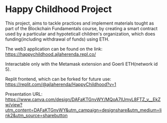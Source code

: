 # Happy Childhood Project
This project, aims to tackle practices and implement materials tought as part of the Blockchain Fundamentals course, by creating a smart contract used by a particular and hypoteticall children's organization, which does funding(including withdrawal of funds) using ETH.

The web3 application can be found on the link: https://happychildhood.ajlaherenda.repl.co/

Interactable only with the Metamask extension and Goerli ETH(network id 5).

Replit frontend, which can be forked for future use: https://replit.com/@ajlaherenda/HappyChildhood?v=1

Presentation URL: https://www.canva.com/design/DAFaKTGnvWY/MQoA7IUmyL8FTZ_v__EkZw/view?utm_content=DAFaKTGnvWY&utm_campaign=designshare&utm_medium=link2&utm_source=sharebutton
